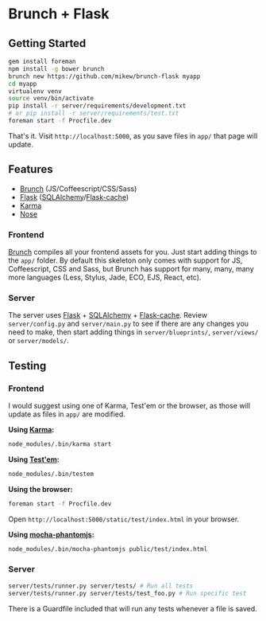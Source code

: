 Brunch + Flask
==============

Getting Started
---------------

```bash
gem install foreman
npm install -g bower brunch
brunch new https://github.com/mikew/brunch-flask myapp
cd myapp
virtualenv venv
source venv/bin/activate
pip install -r server/requirements/development.txt
# or pip install -r server/requirements/test.txt
foreman start -f Procfile.dev
```

That's it. Visit `http://localhost:5000`, as you save files in `app/` that
page will update.

Features
--------

- [Brunch][brunch] (JS/Coffeescript/CSS/Sass)
- [Flask][flask] ([SQLAlchemy][sqlalchemy]/[Flask-cache][flask-cache])
- [Karma][karma]
- [Nose][nose]

### Frontend

[Brunch][brunch] compiles all your frontend assets for you. Just start
adding things to the `app/` folder. By default this skeleton only comes
with support for JS, Coffeescript, CSS and Sass, but Brunch has support
for many, many, many more languages (Less, Stylus, Jade, ECO, EJS,
React, etc).

### Server

The server uses [Flask][flask] + [SQLAlchemy][sqlalchemy] + [Flask-cache][flask-cache].
Review `server/config.py` and `server/main.py` to see if there are any
changes you need to make, then start adding things in
`server/blueprints/`, `server/views/` or `server/models/`.

Testing
-------

### Frontend

I would suggest using one of Karma, Test'em or the browser, as those
will update as files in `app/` are modified.

**Using [Karma][karma]:**

```bash
node_modules/.bin/karma start
```

**Using [Test'em][testem]:**

```bash
node_modules/.bin/testem
```

**Using the browser:**

```bash
foreman start -f Procfile.dev
```

Open `http://localhost:5000/static/test/index.html` in your browser.

**Using [mocha-phantomjs][mocha-phantomjs]:**

```bash
node_modules/.bin/mocha-phantomjs public/test/index.html
```

### Server

```bash
server/tests/runner.py server/tests/ # Run all tests
server/tests/runner.py server/tests/test_foo.py # Run specific test
```

There is a Guardfile included that will run any tests whenever a file is
saved.

[brunch]: http://brunch.io
[flask]: http://flask.pocoo.org
[sqlalchemy]: http://www.sqlalchemy.org
[flask-cache]: http://pythonhosted.org/Flask-Cache/
[karma]: http://karma-runner.github.io/
[nose]: https://nose.readthedocs.org/en/latest/
[testem]: https://github.com/airportyh/testem
[mocha-phantomjs]: http://metaskills.net/mocha-phantomjs/
